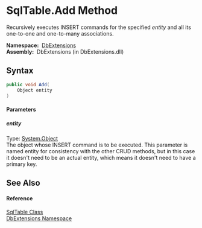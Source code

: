 SqlTable.Add Method
===================
  Recursively executes INSERT commands for the specified *entity* and all its one-to-one and one-to-many associations.

  **Namespace:**  [DbExtensions][1]  
  **Assembly:**  DbExtensions (in DbExtensions.dll)

Syntax
------

```csharp
public void Add(
	Object entity
)
```

#### Parameters

##### *entity*
Type: [System.Object][2]  
 The object whose INSERT command is to be executed. This parameter is named entity for consistency with the other CRUD methods, but in this case it doesn't need to be an actual entity, which means it doesn't need to have a primary key.


See Also
--------

#### Reference
[SqlTable Class][3]  
[DbExtensions Namespace][1]  

[1]: ../README.md
[2]: http://msdn.microsoft.com/en-us/library/e5kfa45b
[3]: README.md